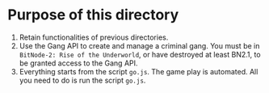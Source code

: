 # Purpose of this directory

1. Retain functionalities of previous directories.
1. Use the Gang API to create and manage a criminal gang. You must be in
   `BitNode-2: Rise of the Underworld`, or have destroyed at least BN2.1, to be
   granted access to the Gang API.
1. Everything starts from the script `go.js`. The game play is automated. All
   you need to do is run the script `go.js`.
